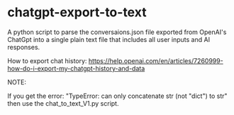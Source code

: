 # chatgpt-export-to-text
A python script to parse the conversaions.json file exported from OpenAI's ChatGpt into a single plain text file that includes all user inputs and AI responses.

How to export chat history: https://help.openai.com/en/articles/7260999-how-do-i-export-my-chatgpt-history-and-data

NOTE:

If you get the error: "TypeError: can only concatenate str (not "dict") to str" then use the chat_to_text_V1.py script.

